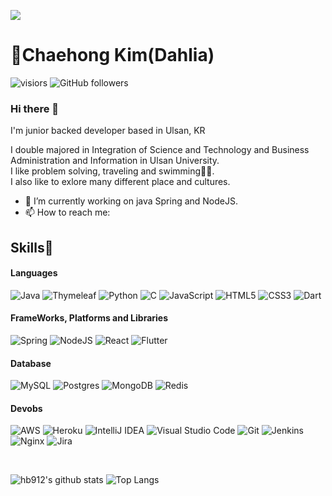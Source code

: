 ![](https://capsule-render.vercel.app/api?type=waving&theme=gruvbox_light&height=300&section=header&text=welcome&fontSize=90)

# 🌈Chaehong Kim(Dahlia)
![visiors](https://komarev.com/ghpvc/?username=hb912) ![GitHub followers](https://img.shields.io/github/followers/hb912?color=ff)


### Hi there 👋
I'm junior backed developer based in Ulsan, KR

I double majored in Integration of Science and Technology and Business Administration and Information in Ulsan University.<br>
I like problem solving, traveling and swimming🏊‍♀️.<br>
I also like to exlore many different place and cultures.

- 🔭 I’m currently working on java Spring and NodeJS.
- 📫 How to reach me:

## Skills🦾
#### Languages
![Java](https://img.shields.io/badge/java-%23ED8B00.svg?style=for-the-badge&logo=openjdk&logoColor=white) ![Thymeleaf](https://img.shields.io/badge/Thymeleaf-%23005C0F.svg?style=for-the-badge&logo=Thymeleaf&logoColor=white)	![Python](https://img.shields.io/badge/python-3670A0?style=for-the-badge&logo=python&logoColor=ffdd54) 	![C](https://img.shields.io/badge/c-%2300599C.svg?style=for-the-badge&logo=c&logoColor=white) ![JavaScript](https://img.shields.io/badge/javascript-%23323330.svg?style=for-the-badge&logo=javascript&logoColor=%23F7DF1E) ![HTML5](https://img.shields.io/badge/html5-%23E34F26.svg?style=for-the-badge&logo=html5&logoColor=white) ![CSS3](https://img.shields.io/badge/css3-%231572B6.svg?style=for-the-badge&logo=css3&logoColor=white) ![Dart](https://img.shields.io/badge/dart-%230175C2.svg?style=for-the-badge&logo=dart&logoColor=white)<br>

#### FrameWorks, Platforms and Libraries
![Spring](https://img.shields.io/badge/spring-%236DB33F.svg?style=for-the-badge&logo=spring&logoColor=white)	![NodeJS](https://img.shields.io/badge/node.js-6DA55F?style=for-the-badge&logo=node.js&logoColor=white)	![React](https://img.shields.io/badge/react-%2320232a.svg?style=for-the-badge&logo=react&logoColor=%2361DAFB) ![Flutter](https://img.shields.io/badge/Flutter-%2302569B.svg?style=for-the-badge&logo=Flutter&logoColor=white)<br>
#### Database
![MySQL](https://img.shields.io/badge/mysql-%2300f.svg?style=for-the-badge&logo=mysql&logoColor=white)	![Postgres](https://img.shields.io/badge/postgres-%23316192.svg?style=for-the-badge&logo=postgresql&logoColor=white) ![MongoDB](https://img.shields.io/badge/MongoDB-%234ea94b.svg?style=for-the-badge&logo=mongodb&logoColor=white) ![Redis](https://img.shields.io/badge/redis-%23DD0031.svg?style=for-the-badge&logo=redis&logoColor=white)<br>
#### Devobs
![AWS](https://img.shields.io/badge/AWS-%23FF9900.svg?style=for-the-badge&logo=amazon-aws&logoColor=white)	![Heroku](https://img.shields.io/badge/heroku-%23430098.svg?style=for-the-badge&logo=heroku&logoColor=white) ![IntelliJ IDEA](https://img.shields.io/badge/IntelliJIDEA-000000.svg?style=for-the-badge&logo=intellij-idea&logoColor=white) ![Visual Studio Code](https://img.shields.io/badge/Visual%20Studio%20Code-0078d7.svg?style=for-the-badge&logo=visual-studio-code&logoColor=white) ![Git](https://img.shields.io/badge/git-%23F05033.svg?style=for-the-badge&logo=git&logoColor=white) ![Jenkins](https://img.shields.io/badge/jenkins-%232C5263.svg?style=for-the-badge&logo=jenkins&logoColor=white) 	![Nginx](https://img.shields.io/badge/nginx-%23009639.svg?style=for-the-badge&logo=nginx&logoColor=white) ![Jira](https://img.shields.io/badge/jira-%230A0FFF.svg?style=for-the-badge&logo=jira&logoColor=white)

<br>

![hb912's github stats](https://github-readme-stats.vercel.app/api?username=hb912&show_icons=true) 
![Top Langs](https://github-readme-stats.vercel.app/api/top-langs/?username=hb912&layout=compact)
